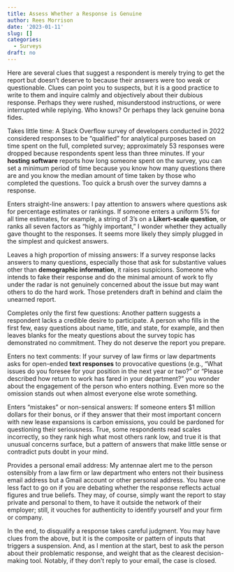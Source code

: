 ```yaml
---
title: Assess Whether a Response is Genuine
author: Rees Morrison
date: '2023-01-11'
slug: []
categories:
  - Surveys
draft: no
---
```


Here are several clues that suggest a respondent is merely trying to get the report but doesn’t deserve to because their answers were too weak or questionable.   Clues can point you to suspects, but it is a good practice to write to them and inquire calmly and objectively about their dubious response.  Perhaps they were rushed, misunderstood instructions, or were interrupted while replying.  Who knows?  Or perhaps they lack genuine bona fides.

Takes little time:  A Stack Overflow survey of developers conducted in 2022 considered responses to be “qualified” for analytical purposes based on time spent on the full, completed survey; approximately 53 responses were dropped because respondents spent less than three minutes.   If your **hosting software** reports how long someone spent on the survey, you can set a minimum period of time because you know how many questions there are and you know the median amount of time taken by those who completed the questions.   Too quick a brush over the survey damns a response.

Enters straight-line answers:  I pay attention to answers where questions ask for percentage estimates or rankings.  If someone enters a uniform 5% for all time estimates, for example, a string of 3’s on a **Likert-scale question**, or ranks all seven factors as “highly important,” I wonder whether they actually gave thought to the responses.  It seems more likely they simply plugged in the simplest and quickest answers. 

Leaves a high proportion of missing answers:  If a survey response lacks answers to many questions, especially those that ask for substantive values other than **demographic information**, it raises suspicions.  Someone who intends to fake their response and do the minimal amount of work to fly under the radar is not genuinely concerned about the issue but may want others to do the hard work.  Those pretenders draft in behind and claim the unearned report.

Completes only the first few questions:  Another pattern suggests a respondent lacks a credible desire to participate.  A person who fills in the first few, easy questions about name, title, and state, for example, and then leaves blanks for the meaty questions about the survey topic has demonstrated no commitment.  They do not deserve the report you prepare. 

Enters no text comments:  If your survey of law firms or law departments asks for open-ended **text responses** to provocative questions (e.g., “What issues do you foresee for your position in the next year or two?” or “Please described how return to work has fared in your department?” you wonder about the engagement of the person who enters nothing.  Even more so the omission stands out when almost everyone else wrote something.

Enters “mistakes” or non-sensical answers:  If someone enters $1 million dollars for their bonus, or if they answer that their most important concern with new lease expansions is carbon emissions, you could be pardoned for questioning their seriousness.   True, some respondents read scales incorrectly, so they rank high what most others rank low, and true it is that unusual concerns surface, but a pattern of answers that make little sense or contradict puts doubt in your mind. 

Provides a personal email address:  My antennae alert me to the person ostensibly from a law firm or law department who enters not their business email address but a Gmail account or other personal address.  You have one less fact to go on if you are debating whether the response reflects actual figures and true beliefs.  They may, of course, simply want the report to stay private and personal to them, to have it outside the network of their employer; still, it vouches for authenticity to identify yourself and your firm or company.

In the end, to disqualify a response takes careful judgment.  You may have clues from the above, but it is the composite or pattern of inputs that triggers a suspension.  And, as I mention at the start, best to ask the person about their problematic response, and weight that as the clearest decision-making tool.  Notably, if they don’t reply to your email, the case is closed.

<!-- End of post -->